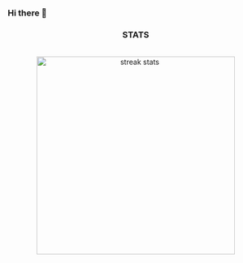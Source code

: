 ### Hi there 👋

<h3 align="center"> STATS </h3>
<br>
<div align=center>
  <img width=390 src="https://streak-stats.demolab.com/?user=elenachau&count_private=true&theme=react&border_radius=10" alt="streak stats" />
</div>

<!--
**elenachau/elenachau** is a ✨ _special_ ✨ repository because its `README.md` (this file) appears on your GitHub profile.

Here are some ideas to get you started:

- 🔭 I’m currently working on ...
- 🌱 I’m currently learning ...
- 👯 I’m looking to collaborate on ...
- 🤔 I’m looking for help with ...
- 💬 Ask me about ...
- 📫 How to reach me: ...
- 😄 Pronouns: ...
- ⚡ Fun fact: ...
-->
